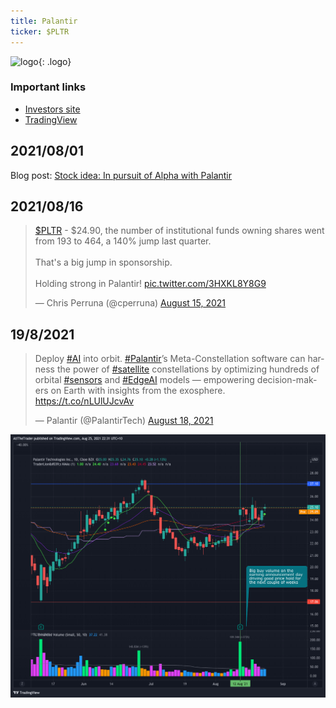 ```yaml
---
title: Palantir
ticker: $PLTR
---
```

![logo](https://upload.wikimedia.org/wikipedia/commons/1/13/Palantir_Technologies_logo.svg){: .logo}

### Important links
- [Investors site](https://investors.palantir.com/)
- [TradingView](https://www.tradingview.com/chart/?symbol=PLTR)



## 2021/08/01

Blog post: [Stock idea: In pursuit of Alpha with Palantir](https://www.thewealthyowl.com/post/stock-idea-in-pursuit-of-alpha-thru-palantir)


## 2021/08/16 

<blockquote class="twitter-tweet"><p lang="en" dir="ltr"><a href="https://twitter.com/search?q=%24PLTR&amp;src=ctag&amp;ref_src=twsrc%5Etfw">$PLTR</a> - $24.90, the number of institutional funds owning shares went from 193 to 464, a 140% jump last quarter.<br><br>That&#39;s a big jump in sponsorship.<br><br>Holding strong in Palantir! <a href="https://t.co/3HXKL8Y8G9">pic.twitter.com/3HXKL8Y8G9</a></p>&mdash; Chris Perruna (@cperruna) <a href="https://twitter.com/cperruna/status/1426971493150384133?ref_src=twsrc%5Etfw">August 15, 2021</a></blockquote> <script async src="https://platform.twitter.com/widgets.js" charset="utf-8"></script>


## 19/8/2021

<blockquote class="twitter-tweet"><p lang="en" dir="ltr">Deploy <a href="https://twitter.com/hashtag/AI?src=hash&amp;ref_src=twsrc%5Etfw">#AI</a> into orbit. <a href="https://twitter.com/hashtag/Palantir?src=hash&amp;ref_src=twsrc%5Etfw">#Palantir</a>’s Meta-Constellation software can harness the power of <a href="https://twitter.com/hashtag/satellite?src=hash&amp;ref_src=twsrc%5Etfw">#satellite</a> constellations by optimizing hundreds of orbital <a href="https://twitter.com/hashtag/sensors?src=hash&amp;ref_src=twsrc%5Etfw">#sensors</a> and <a href="https://twitter.com/hashtag/EdgeAI?src=hash&amp;ref_src=twsrc%5Etfw">#EdgeAI</a> models — empowering decision-makers on Earth with insights from the exosphere. <a href="https://t.co/nLUlUJcvAv">https://t.co/nLUlUJcvAv</a></p>&mdash; Palantir (@PalantirTech) <a href="https://twitter.com/PalantirTech/status/1428066859262296064?ref_src=twsrc%5Etfw">August 18, 2021</a></blockquote> <script async src="https://platform.twitter.com/widgets.js" charset="utf-8"></script>


![Chart update](./images/$PLTR_2021-08-25_22-31-22.png)